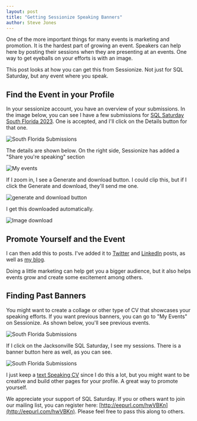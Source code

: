 ```yaml
---
layout: post
title: "Getting Sessionize Speaking Banners"
author: Steve Jones
---
```


One of the more important things for many events is marketing and promotion. It is the hardest part of growing an event. Speakers can help here by posting their sessions when they are presenting at an events. One way to get eyeballs on your efforts is with an image.

This post looks at how you can get this from Sessionize. Not just for SQL Saturday, but any event where you speak.

## Find the Event in your Profile

In your sessionize account, you have an overview of your submissions. In the image below, you can see I have a few submissions for [SQL Saturday South Florida 2023](https://sqlsaturday.com/2023-06-03-sqlsaturday1053/). One is accepted, and I'll click on the Details button for that one.

![South Florida Submissions](/assets/img/blog/2021/05/sessionizebanner_a.png)

The details are shown below. On the right side, Sessionize has added a "Share you're speaking" section 

![My events](/assets/img/blog/2021/05/sessionizebanner_b.png)

If I zoom in, I see a Generate and download button. I could clip this, but if I click the Generate and download, they'll send me one.

![generate and download button](/assets/img/blog/2021/05/sessionizebanner_c.png)

I get this downloaded automatically.

![Image download](/assets/img/blog/2021/05/sessionizebanner_d.png)

## Promote Yourself and the Event

I can then add this to posts. I've added it to [Twitter](https://twitter.com/way0utwest/status/1662192148417224706) and [LinkedIn]() posts, as well as [my blog](https://voiceofthedba.com/2023/05/19/speaking-at-sql-saturday-south-florida-2023/).

Doing a little marketing can help get you a bigger audience, but it also helps events grow and create some excitement among others. 

## Finding Past Banners

You might want to create a collage or other type of CV that showcases your speaking efforts. If you want previous banners, you can go to "My Events" on Sessionize. As shown below, you'll see previous events.

![South Florida Submissions](/assets/img/blog/2021/05/sessionizebanner_e.png)

If I click on the Jacksonville SQL Saturday, I see my sessions. There is a banner button here as well, as you can see.

![South Florida Submissions](/assets/img/blog/2021/05/sessionizebanner_f.png)

I just keep a [text Speaking CV](https://voiceofthedba.com/speaking-cv/) since I do this a lot, but you might want to be creative and build other pages for your profile. A great way to promote yourself.

We appreciate your support of SQL Saturday. If you or others want to join our mailing list, you can register here: [http://eepurl.com/hwVBKn](http://eepurl.com/hwVBKn). Please feel free to pass this along to others.
